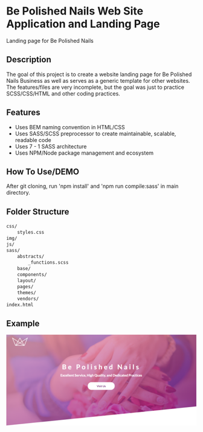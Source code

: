 # Be Polished Nails Web Site Application and Landing Page

Landing page for Be Polished Nails

## Description

The goal of this project is to create a website landing page for Be Polished Nails Business as well as serves as a generic template for other websites. The features/files are very incomplete, but the goal was just to practice SCSS/CSS/HTML and other coding practices.

## Features

* Uses BEM naming convention in HTML/CSS
* Uses SASS/SCSS preprocessor to create maintainable, scalable, readable code
* Uses 7 - 1 SASS architecture
* Uses NPM/Node package management and ecosystem

## How To Use/DEMO

After git cloning, run 'npm install' and 'npm run compile:sass' in main directory.

## Folder Structure

```
css/
    styles.css
img/
js/
sass/
    abstracts/
        _functions.scss
    base/
    components/
    layout/
    pages/
    themes/
    vendors/
index.html
```

## Example

![Alt text](/img/demo.png)